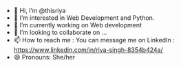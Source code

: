 - 👋 Hi, I’m @thisriya
- 👀 I’m interested in Web Development and Python.
- 🌱 I’m currently working on  Web development
- 💞️ I’m looking to collaborate on ...
- 📫 How to reach me : You can message me on LinkedIn : https://www.linkedin.com/in/riya-singh-8354b424a/
- 😄 Pronouns: She/her
  

<!---
thisriya/thisriya is a ✨ special ✨ repository because its `README.md` (this file) appears on your GitHub profile.
You can click the Preview link to take a look at your changes.
--->

